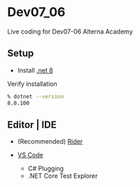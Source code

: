 # Dev07_06

Live coding for Dev07-06 Alterna Academy

## Setup

* Install [.net 8](https://dotnet.microsoft.com/en-us/download)

Verify installation

```bash
% dotnet --version
8.0.100
```

## Editor | IDE

* (Recommended) [Rider](https://www.jetbrains.com/es-es/rider/download)

* [VS Code](https://code.visualstudio.com/download)
    * C# Plugging
    * .NET Core Test Explorer
